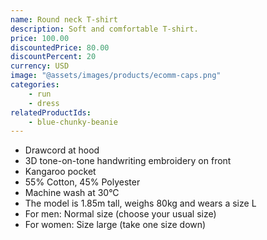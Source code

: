 ```yaml
---
name: Round neck T-shirt
description: Soft and comfortable T-shirt.
price: 100.00
discountedPrice: 80.00
discountPercent: 20
currency: USD
image: "@assets/images/products/ecomm-caps.png"
categories:
    - run
    - dress
relatedProductIds:
    - blue-chunky-beanie
---
```

- Drawcord at hood
- 3D tone-on-tone handwriting embroidery on front
- Kangaroo pocket
- 55% Cotton, 45% Polyester
- Machine wash at 30°C
- The model is 1.85m tall, weighs 80kg and wears a size L
- For men: Normal size (choose your usual size)
- For women: Size large (take one size down)
